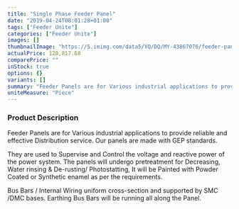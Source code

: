 ```yaml
---
title: "Single Phase Feeder Panel"
date: "2019-04-24T08:01:28+01:00"
tags: ["Feeder Unite"]
categories: ["Feeder Unite"]
images: []
thumbnailImage: "https://5.imimg.com/data5/YQ/DQ/MY-43867076/feeder-panel-500x500.jpg"
actualPrice: 128,817.68
comparePrice: ""
inStock: true
options: {}
variants: []
summary: "Feeder Panels are for Various industrial applications to provide reliable and effective Distribution service"
uniteMeasure: "Piece"
---
```

### Product Description
Feeder Panels are for Various industrial applications to provide reliable and effective Distribution service. Our panels are made with GEP standards.

They are used to Supervise and Control the voltage and reactive power of the power system. The panels will undergo pretreatment for Decreasing, Water rinsing & De-rusting/ Photostatting, It will be Painted with Powder Coated or Synthetic enamel as per the requirements.

Bus Bars / Internal Wiring uniform cross-section and supported by SMC /DMC bases. Earthing Bus Bars will be running all along the Panel.
